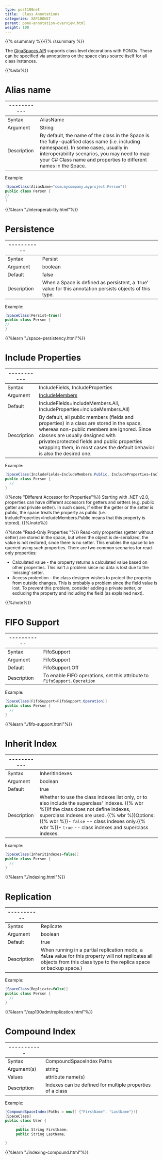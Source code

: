 ```yaml
---
type: post100net
title:  Class Annotations
categories: XAP100NET
parent: pono-annotation-overview.html
weight: 100
---
```


{{% ssummary %}}{{% /ssummary %}}



The [GigaSpaces API](./the-gigaspace-interface-overview.html) supports class level decorations with PONOs. These can be specified via annotations on the space class source itself  for all class instances.


{{%wbr%}}

# Alias name

|-----------|                     |
|-----------|---------------------|
|Syntax     | AliasName |
|Argument   | String          |
|Description| By default, the name of the class in the Space is the fully-qualified class name (i.e. including namespace). In some cases, usually in interoperability scenarios, you may need to map your C# Class name and properties to different names in the Space.  |

Example:


```csharp
[SpaceClass(AliasName="com.mycompany.myproject.Person")]
public class Person {
//
}
```

{{%learn "./interoperability.html"%}}

# Persistence

|-----------|                     |
|-----------|---------------------|
|Syntax     | Persist|
|Argument   | boolean          |
|Default    | false|
|Description| When a Space is defined as persistent, a 'true' value for this annotation persists objects of this type. |

Example:


```csharp
[SpaceClass(Persist=true)]
public class Person {
//
}
```

{{%learn "./space-persistency.html"%}}


# Include Properties

|-----------|                     |
|-----------|---------------------|
|Syntax     | IncludeFields, IncludeProperties |
|Argument   | [IncludeMembers](http://www.gigaspaces.com/docs/dotnetdocs{{%currentversion%}}/html/T_GigaSpaces_Core_Metadata_IncludeMembers.htm)      |
|Default    | IncludeFields=IncludeMembers.All, IncludeProperties=IncludeMembers.All)|
|Description|  By default, all public members (fields and properties) in a class are stored in the space, whereas non-public members are ignored. Since classes are usually designed with private/protected fields and public properties wrapping them, in most cases the default behavior is also the desired one.|

Example:

```csharp
[SpaceClass(IncludeFields=IncludeMembers.Public, IncludeProperties=IncludeMembers.Public)]
public class Person {
  //
}
```

{{%note "Different Accessor for Properties"%}}
Starting with .NET v2.0, properties can have different accessors for getters and setters (e.g. public getter and private setter). In such cases, if either the getter or the setter is public, the space treats the property as public (i.e. IncludeProperties=IncludeMembers.Public means that this property is stored).
{{%/note%}}

{{%note "Read-Only Properties "%}}
Read-only properties (getter without setter) are stored in the space, but when the object is de-serialized, the value is not restored, since there is no setter. This enables the space to be queried using such properties. There are two common scenarios for read-only properties:

- Calculated value - the property returns a calculated value based on other properties. This isn't a problem since no data is lost due to the 'missing' setter.
- Access protection - the class designer wishes to protect the property from outside changes. This is probably a problem since the field value is lost. To prevent this problem, consider adding a private setter, or excluding the property and including the field (as explained next).

{{%/note%}}

# FIFO Support

|-----------|                     |
|-----------|---------------------|
|Syntax     | FifoSupport |
|Argument   | [FifoSupport](http://www.gigaspaces.com/docs/dotnetdocs{{%currentversion%}}/html/T_GigaSpaces_Core_Metadata_FifoSupport.htm)|
|Default    | FifoSupport.Off|
|Description| To enable FIFO operations, set this attribute to `FifoSupport.Operation`|


Example:

```csharp
[SpaceClass(FifoSupport=FifoSupport.Operation)]
public class Person {
  //
}
```

{{%learn "./fifo-support.html"%}}


# Inherit Index

|-----------|                     |
|-----------|---------------------|
|Syntax     | InheritIndexes |
|Argument   | boolean          |
|Default    | true|
|Description| Whether to use the class indexes list only, or to also include the superclass' indexes. {{% wbr %}}If the class does not define indexes, superclass indexes are used. {{% wbr %}}Options:{{% wbr %}}- `false` -- class indexes only.{{% wbr %}}- `true` -- class indexes and superclass indexes.|

Example:


```csharp
[SpaceClass(InheritIndexes=false)]
public class Person {
  //
}
```

{{%learn "./indexing.html"%}}


# Replication

|-----------|                     |
|-----------|---------------------|
|Syntax     | Replicate |
|Argument   | boolean          |
|Default    | true|
|Description| When running in a partial replication mode, a **`false`** value for this property will not replicates all objects from this class type to the replica space or backup space.} |

Example:


```csharp
[SpaceClass(Replicate=false)]
public class Person {
  //
}
```



{{%learn "/xap100adm/replication.html"%}}


# Compound Index

|-----------|                     |
|-----------|---------------------|
|Syntax     | CompoundSpaceIndex Paths  |
|Argument(s)| string          |
|Values     | attribute name(s)   |
|Description| Indexes can be defined for multiple properties of a class  |


Example:

```csharp
[CompoundSpaceIndex(Paths = new[] {"FirstName", "LastName"})]
[SpaceClass]
public class User {
     ....
     public String FirstName;
     public String LastName;

}

```

{{%learn "./indexing-compound.html"%}}

